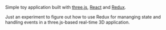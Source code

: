 Simple toy application built with [three.js](https://github.com/mrdoob/three.js), [React](https://github.com/facebook/react) and [Redux](https://github.com/reactjs/redux).

Just an experiment to figure out how to use Redux for mananging state and handling events in a three.js-based real-time 3D application.
